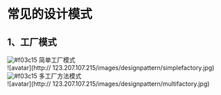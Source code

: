 # 常见的设计模式
## 1、工厂模式
![#f03c15](https://placehold.it/15/f03c15/000000?text=+) 简单工厂模式<br>
![avatar](http:// 123.207.107.215/images/designpattern/simplefactory.jpg)<br>
![#f03c15](https://placehold.it/15/f03c15/000000?text=+) 多工厂方法模式<br>
![avatar](http:// 123.207.107.215/images/designpattern/multifactory.jpg)<br>
